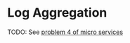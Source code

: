 # Log Aggregation

TODO: See [problem 4 of micro services](http://eugenedvorkin.com/seven-micro-services-architecture-problems-and-solutions/)
